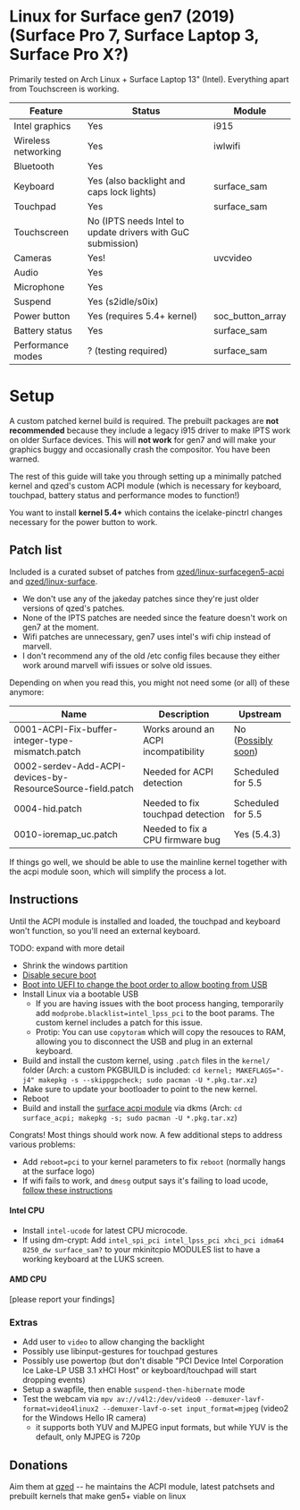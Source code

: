 # Linux for Surface gen7 (2019) (Surface Pro 7, Surface Laptop 3, Surface Pro X?)

Primarily tested on Arch Linux + Surface Laptop 13" (Intel). Everything apart
from Touchscreen is working.

| Feature             | Status                                                      | Module           |
| ---                 | ---                                                         | ---              |
| Intel graphics      | Yes                                                         | i915             |
| Wireless networking | Yes                                                         | iwlwifi          |
| Bluetooth           | Yes                                                         |                  |
| Keyboard            | Yes (also backlight and caps lock lights)                   | surface_sam      |
| Touchpad            | Yes                                                         | surface_sam      |
| Touchscreen         | No (IPTS needs Intel to update drivers with GuC submission) |                  |
| Cameras             | Yes!                                                        | uvcvideo         |
| Audio               | Yes                                                         |                  |
| Microphone          | Yes                                                         |                  |
| Suspend             | Yes (s2idle/s0ix)                                           |                  |
| Power button        | Yes (requires 5.4+ kernel)                                  | soc_button_array |
| Battery status      | Yes                                                         | surface_sam      |
| Performance modes   | ? (testing required)                                        | surface_sam      |

# Setup

A custom patched kernel build is required. The prebuilt packages are **not
recommended** because they include a legacy i915 driver to make IPTS work on
older Surface devices. This will **not work** for gen7 and will make your graphics
buggy and occasionally crash the compositor. You have been warned.

The rest of this guide will take you through setting up a minimally patched
kernel and qzed's custom ACPI module (which is necessary for keyboard, touchpad,
battery status and performance modes to function!)

You want to install **kernel 5.4+** which contains the icelake-pinctrl changes
necessary for the power button to work.

## Patch list

Included is a curated subset of patches from
[qzed/linux-surfacegen5-acpi](https://github.com/qzed/linux-surfacegen5-acpi)
and [qzed/linux-surface](https://github.com/qzed/linux-surface).

- We don't use any of the jakeday patches since they're just older versions of qzed's patches.
- None of the IPTS patches are needed since the feature doesn't work on gen7 at the moment.
- Wifi patches are unnecessary, gen7 uses intel's wifi chip instead of marvell.
- I don't recommend any of the old /etc config files because they either work
    around marvell wifi issues or solve old issues.

Depending on when you read this, you might not need some (or all) of these anymore:

| Name                                                       | Description                                                      | Upstream          |
| ----                                                       | --------                                                         | -----             |
| 0001-ACPI-Fix-buffer-integer-type-mismatch.patch           | Works around an ACPI incompatibility | No ([Possibly soon](https://patchwork.kernel.org/patch/10853017/)) |
| 0002-serdev-Add-ACPI-devices-by-ResourceSource-field.patch | Needed for ACPI detection            | Scheduled for 5.5 |
| 0004-hid.patch                                             | Needed to fix touchpad detection     | Scheduled for 5.5 |
| 0010-ioremap_uc.patch                                      | Needed to fix a CPU firmware bug     | Yes (5.4.3)       |

If things go well, we should be able to use the mainline kernel together with
the acpi module soon, which will simplify the process a lot.

## Instructions

Until the ACPI module is installed and loaded, the touchpad and keyboard won't
function, so you'll need an external keyboard.

TODO: expand with more detail

- Shrink the windows partition
- [Disable secure boot](https://docs.microsoft.com/en-us/windows-hardware/manufacture/desktop/disabling-secure-boot)
- [Boot into UEFI to change the boot order to allow booting from USB](https://support.microsoft.com/en-us/help/4023511/surface-boot-surface-from-a-usb-device)
- Install Linux via a bootable USB
    - If you are having issues with the boot process hanging, temporarily add
        `modprobe.blacklist=intel_lpss_pci` to the boot params. The custom
        kernel includes a patch for this issue.
    - Protip: You can use `copytoram` which will copy the resouces to RAM,
        allowing you to disconnect the USB and plug in an external keyboard.
- Build and install the custom kernel, using `.patch` files in the `kernel/` folder (Arch: a custom PKGBUILD is included: `cd kernel; MAKEFLAGS="-j4" makepkg -s --skippgpcheck; sudo pacman -U *.pkg.tar.xz`)
- Make sure to update your bootloader to point to the new kernel.
- Reboot
- Build and install the [surface acpi module](https://github.com/qzed/linux-surfacegen5-acpi) via dkms (Arch: `cd surface_acpi; makepkg -s; sudo pacman -U *.pkg.tar.xz`)

Congrats! Most things should work now. A few additional steps to address various problems:

- Add `reboot=pci` to your kernel parameters to fix `reboot` (normally hangs at the surface logo)
- If wifi fails to work, and `dmesg` output says it's failing to load ucode, [follow these instructions](https://gitlab.com/emrose/xps13-7390_debian/issues/5#note_240886447)

#### Intel CPU
- Install `intel-ucode` for latest CPU microcode.
- If using dm-crypt: Add `intel_spi_pci intel_lpss_pci xhci_pci idma64 8250_dw surface_sam?` to your mkinitcpio MODULES list to have a working keyboard at the LUKS screen.

#### AMD CPU
[please report your findings]

### Extras
- Add user to `video` to allow changing the backlight
- Possibly use libinput-gestures for touchpad gestures
- Possibly use powertop (but don't disable "PCI Device Intel Corporation Ice Lake-LP USB 3.1 xHCI Host" or keyboard/touchpad will start dropping events)
- Setup a swapfile, then enable `suspend-then-hibernate` mode
- Test the webcam via `mpv av://v4l2:/dev/video0 --demuxer-lavf-format=video4linux2 --demuxer-lavf-o-set input_format=mjpeg` (video2 for the Windows Hello IR camera)
    - it supports both YUV and MJPEG input formats, but while YUV is the default, only MJPEG is 720p

## Donations

Aim them at [qzed](https://github.com/qzed/linux-surfacegen5-acpi/blob/master/README.md#donations)
-- he maintains the ACPI module, latest patchsets and prebuilt kernels that make gen5+ viable on linux

